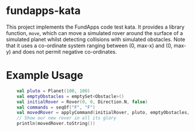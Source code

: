 # fundapps-kata

This project implements the FundApps code test kata. It provides a library function, `move`, which can move a simulated rover
around the surface of a simulated planet whilst detecting collisions with simulated obstacles. Note that it uses a co-ordinate
system ranging between (0, max-x) and (0, max-y) and does not permit negative co-ordinates.

# Example Usage

```kotlin
    val pluto = Planet(100, 100)
    val emptyObstacles = emptySet<Obstacle>()
    val initialRover = Rover(0, 0, Direction.N, false)
    val commands = seqOf("F", "F")
    val movedRover = applyCommand(initialRover, pluto, emptyObstacles, commands)
    // Show our new rover in all its glory
    println(movedRover.toString())
```
